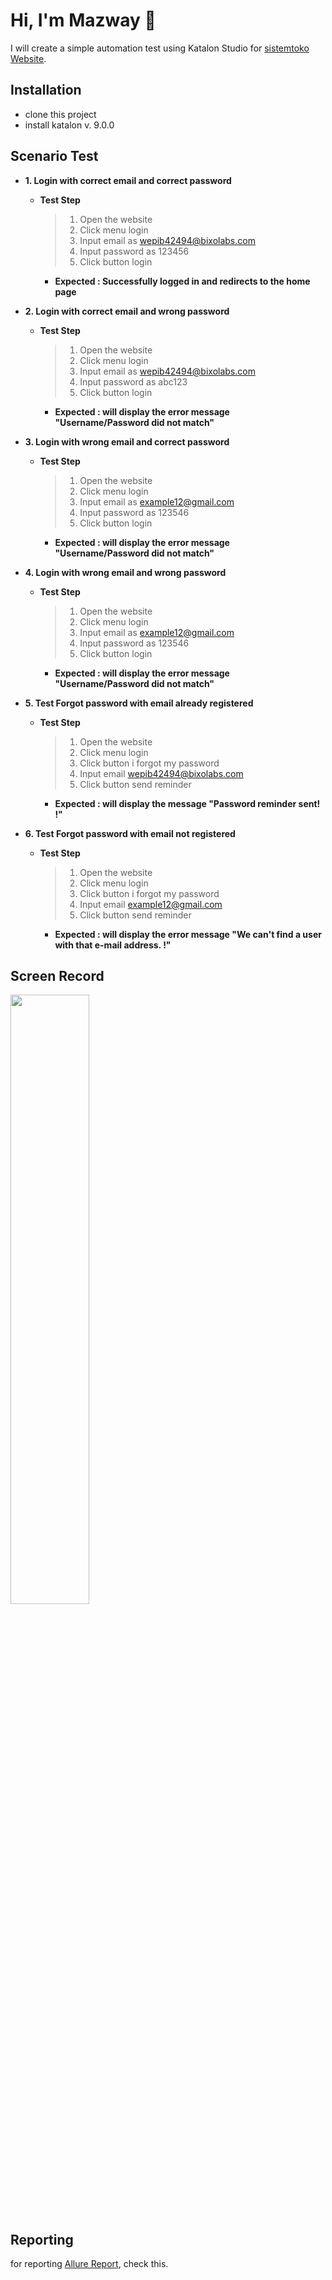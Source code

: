 # Hi, I'm Mazway 👋

I will create a simple automation test using Katalon Studio for [sistemtoko Website](https://sistemtoko.com/login).

## Installation

- clone this project
- install katalon v. 9.0.0

## Scenario Test

 - **1. Login with correct email and correct password**
	- **Test Step**
	   >1. Open the website
	   >2. Click menu login
	   >3. Input email as <wepib42494@bixolabs.com>
	   >4. Input password as 123456
	   >5. Click button login
	  - **Expected : Successfully logged in and redirects to the home page**

 - **2. Login with correct email and wrong password**
	- **Test Step**
	   >1. Open the website
	   >2. Click menu login
	   >3. Input email as wepib42494@bixolabs.com
	   >4. Input password as abc123
	   >5. Click button login
	  - **Expected : will display the error message "Username/Password did not match"**

 - **3. Login with wrong email and correct password**
	- **Test Step**
	   >1. Open the website
	   >2. Click menu login
	   >3. Input email as example12@gmail.com
	   >4. Input password as 123546
	   >5. Click button login
	  - **Expected : will display the error message "Username/Password did not match"**

 - **4. Login with wrong email and wrong password**
	- **Test Step**
	   >1. Open the website
	   >2. Click menu login
	   >3. Input email as example12@gmail.com
	   >4. Input password as 123546
	   >5. Click button login
	  - **Expected : will display the error message "Username/Password did not match"**

 - **5. Test Forgot password with email already registered**
	- **Test Step**
	   >1. Open the website
	   >2. Click menu login
	   >3. Click button i forgot my password
	   >4. Input email wepib42494@bixolabs.com
	   >5. Click button send reminder
	  - **Expected : will display the message "Password reminder sent! !"**

 - **6. Test Forgot password with email not registered**
	- **Test Step**
	   >1. Open the website
	   >2. Click menu login
	   >3. Click button i forgot my password
	   >4. Input email example12@gmail.com
	   >5. Click button send reminder
	  - **Expected : will display the error message "We can't find a user with that e-mail address. !"**

## Screen Record
<img src="https://user-images.githubusercontent.com/42727156/227218971-49909bea-ae57-4c44-b7f7-d68aab03a8c8.mp4" width="50%">


## Reporting

for reporting [Allure Report](https://swaglabs.netlify.app/#), check this.

